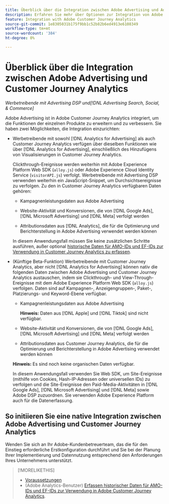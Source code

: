 ```yaml
---
title: Überblick über die Integration zwischen Adobe Advertising und Adobe Customer Journey Analytics
description: Erfahren Sie mehr über Optionen zur Integration von Adobe Advertising mit Adobe Customer Journey Analytics.
feature: Integration with Adobe Customer Journey Analytics
source-git-commit: 1e8305031b175f9bb1c52b82b6ed4913e6108349
workflow-type: tm+mt
source-wordcount: '384'
ht-degree: 0%

---
```


# Überblick über die Integration zwischen Adobe Advertising und Customer Journey Analytics

<!-- title? If I change, change refs throughout -->

*Werbetreibende mit Advertising DSP und[!DNL Advertising Search, Social, & Commerce]*

Adobe Advertising ist in Adobe Customer Journey Analytics integriert, um die Funktionen der einzelnen Produkte zu erweitern und zu verbessern. Sie haben zwei Möglichkeiten, die Integration einzurichten:

* Werbetreibende mit sowohl [!DNL Analytics for Advertising] als auch Customer Journey Analytics verfügen über dieselben Funktionen wie über [!DNL Analytics for Advertising], einschließlich des Hinzufügens von Visualisierungen in Customer Journey Analytics.

  Clickthrough-Ereignisse werden weiterhin mit Adobe Experience Platform Web SDK (`alloy.js`) oder Adobe Experience Cloud Identity Service (`visitorAPI.js`) verfolgt. Werbetreibende mit Advertising DSP verwenden weiterhin ein JavaScript-Snippet, um Durchsichtsereignisse zu verfolgen. Zu den in Customer Journey Analytics verfügbaren Daten gehören:

   * Kampagnenleistungsdaten aus Adobe Advertising

   * Website-Aktivität und Konversionen, die von [!DNL Google Ads], [!DNL Microsoft Advertising] und [!DNL Meta] verfolgt werden

   * Attributionsdaten aus [!DNL Analytics], die für die Optimierung und Berichterstellung in Adobe Advertising verwendet werden können

  In diesem Anwendungsfall müssen Sie keine zusätzlichen Schritte ausführen, außer optional [historische Daten für AMO-IDs und EF-IDs zur Verwendung in Customer Journey Analytics zu erfassen](/help/integrations/analytics/rvars-to-evars.md).

* (Künftige Beta-Funktion) Werbetreibende mit Customer Journey Analytics, aber nicht [!DNL Analytics for Advertising] können nativ die folgenden Daten zwischen Adobe Advertising und Customer Journey Analytics austauschen, indem sie Clickthrough- und View-Through-Ereignisse mit dem Adobe Experience Platform Web SDK (`alloy.js`) verfolgen. Daten sind auf Kampagnen-, Anzeigengruppen-, Paket-, Platzierungs- und Keyword-Ebene verfügbar.

   * Kampagnenleistungsdaten aus Adobe Advertising

     **Hinweis:** Daten aus [!DNL Apple] und [!DNL Tiktok] sind nicht verfügbar.

   * Website-Aktivität und Konversionen, die von [!DNL Google Ads], [!DNL Microsoft Advertising] und [!DNL Meta] verfolgt werden

   * Attributionsdaten aus Customer Journey Analytics, die für die Optimierung und Berichterstellung in Adobe Advertising verwendet werden können

  **Hinweis:** Es sind noch keine organischen Daten verfügbar.<!-- Does that belong somewhere up above? -->

  In diesem Anwendungsfall verwenden Sie Web SDK, um Site-Ereignisse (mithilfe von Cookies, Hash-IP-Adressen oder universellen IDs) zu verfolgen und die Site-Ereignisse den Paid-Media-Aktivitäten in [!DNL Google Ads], [!DNL Microsoft Advertising] und [!DNL Meta] sowie Adobe DSP zuzuordnen. Sie verwenden Adobe Experience Platform auch für die Datenerfassung.

## So initiieren Sie eine native Integration zwischen Adobe Advertising und Customer Journey Analytics

Wenden Sie sich an Ihr Adobe-Kundenbetreuerteam, das die für den Einstieg erforderliche Erstkonfiguration durchführt und Sie bei der Planung Ihrer Implementierung und Datennutzung entsprechend den Anforderungen Ihres Unternehmens unterstützt.

>[!MORELIKETHIS]
>
>* [Voraussetzungen](prerequisites.md)
>* (Adobe Analytics-Benutzer) [Erfassen historischer Daten für AMO-IDs und EF-IDs zur Verwendung in Adobe Customer Journey Analytics](/help/integrations/analytics/rvars-to-evars.md).
